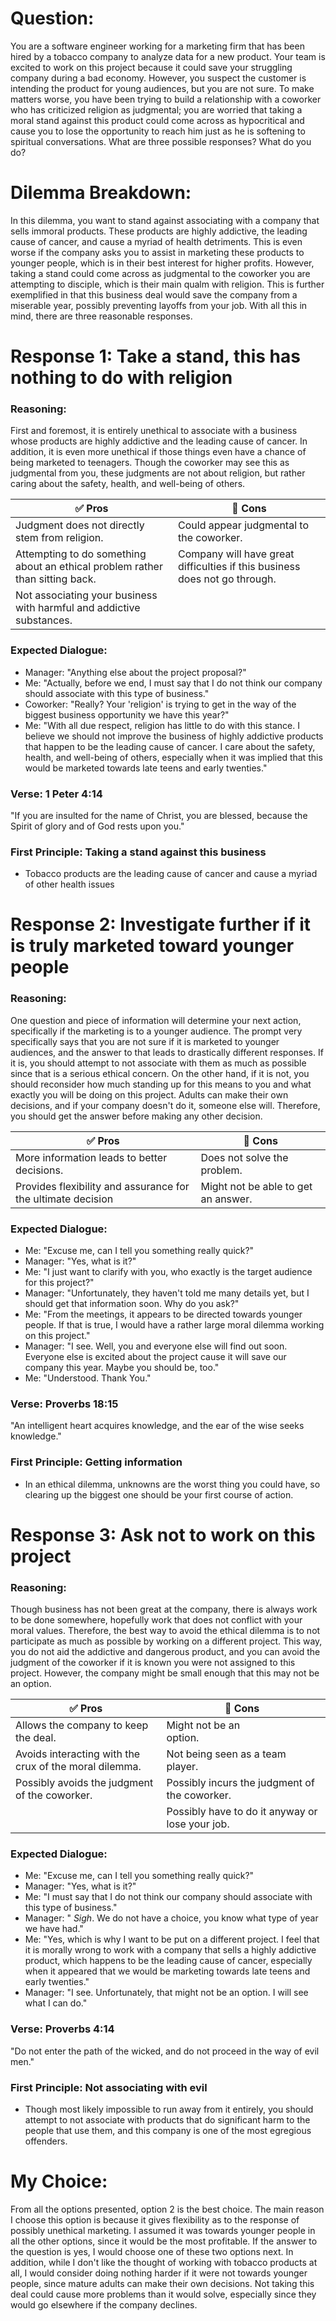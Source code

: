 # Question:
You are a software engineer working for a marketing firm that has been hired by a tobacco company to analyze data for a new product. Your team is excited to work on this project because it could save your struggling company during a bad economy. However, you suspect the customer is intending the product for young audiences, but you are not sure. To make matters worse, you have been trying to build a relationship with a coworker who has criticized religion as judgmental; you are worried that taking a moral stand against this product could come across as hypocritical and cause you to lose the opportunity to reach him just as he is softening to spiritual conversations. What are three possible responses? What do you do?

# Dilemma Breakdown:
In this dilemma, you want to stand against associating with a company that sells immoral products. These products are highly addictive, the leading cause of cancer, and cause a myriad of health detriments. This is even worse if the company asks you to assist in marketing these products to younger people, which is in their best interest for higher profits. However, taking a stand could come across as judgmental to the coworker you are attempting to disciple, which is their main qualm with religion. This is further exemplified in that this business deal would save the company from a miserable year, possibly preventing layoffs from your job. With all this in mind, there are three reasonable responses.

# Response 1: Take a stand, this has nothing to do with religion

### Reasoning:
First and foremost, it is entirely unethical to associate with a business whose products are highly addictive and the leading cause of cancer. In addition, it is even more unethical if those things even have a chance of being marketed to teenagers. Though the coworker may see this as judgmental from you, these judgments are not about religion, but rather caring about the safety, health, and well-being of others.

| ✅ Pros | 🚫 Cons |
| --- | --- |
| Judgment does not directly stem from religion.                                | Could appear judgmental to the coworker.                                   |
| Attempting to do something about an ethical problem rather than sitting back. | Company will have great difficulties if this business does not go through. |
| Not associating your business with harmful and addictive substances.          |                                                                            |
### Expected Dialogue:
- Manager: "Anything else about the project proposal?"
- Me: "Actually, before we end, I must say that I do not think our company should associate with this type of business."
- Coworker: "Really? Your 'religion' is trying to get in the way of the biggest business opportunity we have this year?"
- Me: "With all due respect, religion has little to do with this stance. I believe we should not improve the business of highly addictive products that happen to be the leading cause of cancer. I care about the safety, health, and well-being of others, especially when it was implied that this would be marketed towards late teens and early twenties."
### Verse: 1 Peter 4:14
"If you are insulted for the name of Christ, you are blessed, because the Spirit of glory and of God rests upon you."
### First Principle: Taking a stand against this business
- Tobacco products are the leading cause of cancer and cause a myriad of other health issues

# Response 2: Investigate further if it is truly marketed toward younger people
### Reasoning:
One question and piece of information will determine your next action, specifically if the marketing is to a younger audience. The prompt very specifically says that you are not sure if it is marketed to younger audiences, and the answer to that leads to drastically different responses. If it is, you should attempt to not associate with them as much as possible since that is a serious ethical concern. On the other hand, if it is not, you should reconsider how much standing up for this means to you and what exactly you will be doing on this project. Adults can make their own decisions, and if your company doesn't do it, someone else will. Therefore, you should get the answer before making any other decision.

| ✅ Pros | 🚫 Cons |
| --- | --- |
| More information leads to better decisions.                  | Does not solve the problem.         |
| Provides flexibility and assurance for the ultimate decision | Might not be able to get an answer. |
### Expected Dialogue:
- Me: "Excuse me, can I tell you something really quick?"
- Manager: "Yes, what is it?"
- Me: "I just want to clarify with you, who exactly is the target audience for this project?"
- Manager: "Unfortunately, they haven't told me many details yet, but I should get that information soon. Why do you ask?"
- Me: "From the meetings, it appears to be directed towards younger people. If that is true, I would have a rather large moral dilemma working on this project."
- Manager: "I see. Well, you and everyone else will find out soon. Everyone else is excited about the project cause it will save our company this year. Maybe you should be, too."
- Me: "Understood. Thank You."
### Verse: Proverbs 18:15
"An intelligent heart acquires knowledge, and the ear of the wise seeks knowledge."
### First Principle: Getting information
- In an ethical dilemma, unknowns are the worst thing you could have, so clearing up the biggest one should be your first course of action.

# Response 3: Ask not to work on this project
### Reasoning:
Though business has not been great at the company, there is always work to be done somewhere, hopefully work that does not conflict with your moral values. Therefore, the best way to avoid the ethical dilemma is to not participate as much as possible by working on a different project. This way, you do not aid the addictive and dangerous product, and you can avoid the judgment of the coworker if it is known you were not assigned to this project. However, the company might be small enough that this may not be an option.

| ✅ Pros | 🚫 Cons |
| --- | --- |
| Allows the company to keep the deal.                   | Might not be an option.                          |
| Avoids interacting with the crux of the moral dilemma. | Not being seen as a team player.                 |
| Possibly avoids the judgment of the coworker.          | Possibly incurs the judgment of the coworker.    |
|                                                        | Possibly have to do it anyway or lose your job.  |
### Expected Dialogue:
- Me: "Excuse me, can I tell you something really quick?"
- Manager: "Yes, what is it?"
- Me: "I must say that I do not think our company should associate with this type of business."
- Manager: " *Sigh*. We do not have a choice, you know what type of year we have had."
- Me: "Yes, which is why I want to be put on a different project. I feel that it is morally wrong to work with a company that sells a highly addictive product, which happens to be the leading cause of cancer, especially when it appeared that we would be marketing towards late teens and early twenties."
- Manager: "I see. Unfortunately, that might not be an option. I will see what I can do."
### Verse: Proverbs 4:14
"Do not enter the path of the wicked, and do not proceed in the way of evil men."
### First Principle: Not associating with evil
- Though most likely impossible to run away from it entirely, you should attempt to not associate with products that do significant harm to the people that use them, and this company is one of the most egregious offenders.

# My Choice:
From all the options presented, option 2 is the best choice.
The main reason I choose this option is because it gives flexibility as to the response of possibly unethical marketing. I assumed it was towards younger people in all the other options, since it would be the most profitable. If the answer to the question is yes, I would choose one of these two options next. In addition, while I don't like the thought of working with tobacco products at all, I would consider doing nothing harder if it were not towards younger people, since mature adults can make their own decisions. Not taking this deal could cause more problems than it would solve, especially since they would go elsewhere if the company declines.
